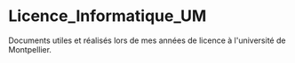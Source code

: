 # Licence_Informatique_UM
Documents utiles et réalisés lors de mes années de licence à l'université de Montpellier.
